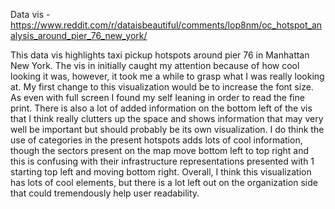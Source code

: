 Data vis - https://www.reddit.com/r/dataisbeautiful/comments/lop8nm/oc_hotspot_analysis_around_pier_76_new_york/

This data vis highlights taxi pickup hotspots around pier 76 in Manhattan New York. The vis in initially caught my attention because of how cool looking it was, however, it took me a while to grasp what I was really looking at. My first change to this visualization would be to increase the font size. As even with full screen I found my self leaning in order to read the fine print. There is also a lot of added information on the bottom left of the vis that I think really clutters up the space and shows information that may very well be important but should probably be its own visualization. I do think the use of categories in the present hotspots adds lots of cool information, though the sectors present on the map move bottom left to top right and this is confusing with their infrastructure representations presented with 1 starting top left and moving bottom right. Overall, I think this visualization has lots of cool elements, but there is a lot left out on the organization side that could tremendously help user readability.
